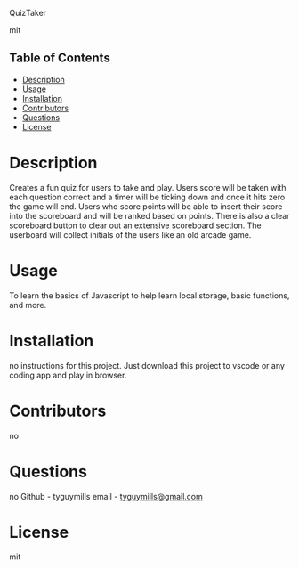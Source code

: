 
QuizTaker

mit
    
## Table of Contents
- [Description](#description)
- [Usage](#usage)
- [Installation](#installation)
- [Contributors](#contributors)
- [Questions](#question)
- [License](#license)
    
        
# Description
Creates a fun quiz for users to take and play. Users score will be taken with each question correct and a timer will be ticking down and once it hits zero the game will end. Users who score points will be able to insert their score into the scoreboard and will be ranked based on points. There is also a clear scoreboard button to clear out an extensive scoreboard section. The userboard will collect initials of the users like an old arcade game. 
    
# Usage
To learn the basics of Javascript to help learn local storage, basic functions, and more.
    
# Installation
no instructions for this project. Just download this project to vscode or any coding app and play in browser.
    
# Contributors
no
    
# Questions
no
Github - tyguymills
email - tyguymills@gmail.com
    
# License
mit